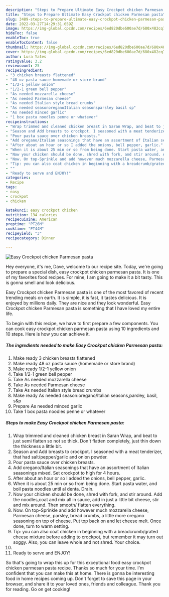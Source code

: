 ```yaml
---
description: "Steps to Prepare Ultimate Easy Crockpot chicken Parmesan pasta"
title: "Steps to Prepare Ultimate Easy Crockpot chicken Parmesan pasta"
slug: 3489-steps-to-prepare-ultimate-easy-crockpot-chicken-parmesan-pasta
date: 2022-03-27T14:29:31.659Z
image: https://img-global.cpcdn.com/recipes/6ed820dbe600ae7d/680x482cq70/easy-crockpot-chicken-parmesan-pasta-recipe-main-photo.jpg
hideToc: false
enableToc: true
enableTocContent: false
thumbnail: https://img-global.cpcdn.com/recipes/6ed820dbe600ae7d/680x482cq70/easy-crockpot-chicken-parmesan-pasta-recipe-main-photo.jpg
cover: https://img-global.cpcdn.com/recipes/6ed820dbe600ae7d/680x482cq70/easy-crockpot-chicken-parmesan-pasta-recipe-main-photo.jpg
author: Lura Yates
ratingvalue: 3.2
reviewcount: 25
recipeingredient:
- "3 chicken breasts flattened"
- "48 oz pasta sauce homemade or store brand"
- "1/2-1 yellow onion"
- "1/2-1 green bell pepper"
- "As needed mozzarella cheese"
- "As needed Parmesan cheese"
- "As needed Italian style bread crumbs"
- "As needed seasonoreganoItalian seasonsparsley basil sp"
- "As needed minced garlic"
- "1 box pasta noodles penne or whatever"
recipeinstructions:
- "Wrap trimmed and cleaned chicken breast in Saran Wrap, and beat to just semi flatten so not so thick. Don&#39;t flatten completely, just thin down the thickness a little bit."
- "Season and Add breasts to crockpot. I seasoned with a meat tenderizer, that had salt/pepper/garlic and onion powder."
- "Pour pasta sauce over chicken breasts."
- "Add oregano/Italian seasonings that have an assortment of Italian seasonings mixed. Set crockpot to high for 4 hours."
- "After about an hour or so I added the onions, bell pepper, garlic."
- "When it is about 25 min or so from being done. Start pasta water, and boil pasta noodles until al denta. Drain."
- "Now your chicken should be done, shred with fork, and stir around. Add the noodles,coat and mix all in sauce, add in just a little bit cheese, stir and mix around. Then smooth/ flatten everything."
- "Now. On top-Sprinkle and add however much mozzarella cheese, Parmesan cheese, parsley, bread crumbs, a little more oregano seasoning on top of cheese. Put top back on and let cheese melt. Once done, turn to warm setting."
- "Tip: you can also coat chicken in beginning with a breadcrumb/grated cheese mixture before adding to crockpot, but remember it may turn out soggy. Also, you can leave whole and not shred. Your choice."
- ""
- "Ready to serve and ENJOY!"
categories:
- Recipe
tags:
- easy
- crockpot
- chicken

katakunci: easy crockpot chicken 
nutrition: 134 calories
recipecuisine: American
preptime: "PT26M"
cooktime: "PT44M"
recipeyield: "3"
recipecategory: Dinner

---
```



![Easy Crockpot chicken Parmesan pasta](https://img-global.cpcdn.com/recipes/6ed820dbe600ae7d/680x482cq70/easy-crockpot-chicken-parmesan-pasta-recipe-main-photo.jpg)

Hey everyone, it's me, Dave, welcome to our recipe site. Today, we're going to prepare a special dish, easy crockpot chicken parmesan pasta. It is one of my favorites food recipes. For mine, I am going to make it a bit tasty. This is gonna smell and look delicious.



Easy Crockpot chicken Parmesan pasta is one of the most favored of recent trending meals on earth. It is simple, it is fast, it tastes delicious. It is enjoyed by millions daily. They are nice and they look wonderful. Easy Crockpot chicken Parmesan pasta is something that I have loved my entire life.


To begin with this recipe, we have to first prepare a few components. You can cook easy crockpot chicken parmesan pasta using 10 ingredients and 10 steps. Here is how you can achieve it.

<!--inarticleads1-->

##### The ingredients needed to make Easy Crockpot chicken Parmesan pasta:

1. Make ready 3 chicken breasts flattened
1. Make ready 48 oz pasta sauce (homemade or store brand)
1. Make ready 1/2-1 yellow onion
1. Take 1/2-1 green bell pepper
1. Take As needed mozzarella cheese
1. Take As needed Parmesan cheese
1. Take As needed Italian style bread crumbs
1. Make ready As needed season:oregano/Italian seasons,parsley, basil, s&amp;p
1. Prepare As needed minced garlic
1. Take 1 box pasta noodles penne or whatever




<!--inarticleads2-->

##### Steps to make Easy Crockpot chicken Parmesan pasta:

1. Wrap trimmed and cleaned chicken breast in Saran Wrap, and beat to just semi flatten so not so thick. Don&#39;t flatten completely, just thin down the thickness a little bit.
1. Season and Add breasts to crockpot. I seasoned with a meat tenderizer, that had salt/pepper/garlic and onion powder.
1. Pour pasta sauce over chicken breasts.
1. Add oregano/Italian seasonings that have an assortment of Italian seasonings mixed. Set crockpot to high for 4 hours.
1. After about an hour or so I added the onions, bell pepper, garlic.
1. When it is about 25 min or so from being done. Start pasta water, and boil pasta noodles until al denta. Drain.
1. Now your chicken should be done, shred with fork, and stir around. Add the noodles,coat and mix all in sauce, add in just a little bit cheese, stir and mix around. Then smooth/ flatten everything.
1. Now. On top-Sprinkle and add however much mozzarella cheese, Parmesan cheese, parsley, bread crumbs, a little more oregano seasoning on top of cheese. Put top back on and let cheese melt. Once done, turn to warm setting.
1. Tip: you can also coat chicken in beginning with a breadcrumb/grated cheese mixture before adding to crockpot, but remember it may turn out soggy. Also, you can leave whole and not shred. Your choice.
1. 
1. Ready to serve and ENJOY!



So that's going to wrap this up for this exceptional food easy crockpot chicken parmesan pasta recipe. Thanks so much for your time. I'm confident that you can make this at home. There is gonna be interesting food in home recipes coming up. Don't forget to save this page in your browser, and share it to your loved ones, friends and colleague. Thank you for reading. Go on get cooking!
